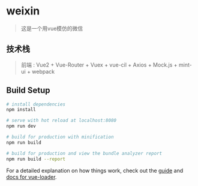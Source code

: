 # weixin

> 这是一个用vue模仿的微信

## 技术栈
> 前端 : Vue2 + Vue-Router + Vuex + vue-cil + Axios + Mock.js + mint-ui + webpack

## Build Setup

``` bash
# install dependencies
npm install

# serve with hot reload at localhost:8080
npm run dev

# build for production with minification
npm run build

# build for production and view the bundle analyzer report
npm run build --report
```

For a detailed explanation on how things work, check out the [guide](http://vuejs-templates.github.io/webpack/) and [docs for vue-loader](http://vuejs.github.io/vue-loader).
